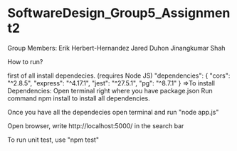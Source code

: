 # SoftwareDesign_Group5_Assignment2

Group Members:
Erik Herbert-Hernandez
Jared Duhon
Jinangkumar Shah

How to run?

first of all install dependecies. (requires Node JS)
"dependencies": {
    "cors": "^2.8.5",
    "express": "^4.17.1",
    "jest": "^27.5.1",
    "pg": "^8.7.1"
  }
=>To install Dependencies:
Open terminal right where you have package.json
Run command npm install to install all dependencies.


Once you have all the dependecies open terminal and run "node app.js"

Open browser, write http://localhost:5000/ in the search bar

To run unit test, use "npm test"